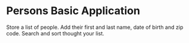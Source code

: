 Persons Basic Application
============================

Store a list of people. Add their first and last name, date of birth and zip code. Search and sort thought your list.